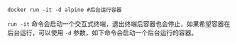 ``` shell

docker run -it -d alpine #后台运行容器

```
`run -it` 命令会启动一个交互式终端，退出终端后容器也会停止，如果希望容器在后台运行，可以使用 `-d` 参数，如下命令会启动一个后台运行的容器。